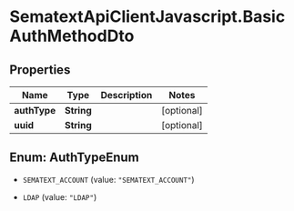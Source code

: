 # SematextApiClientJavascript.BasicAuthMethodDto

## Properties
Name | Type | Description | Notes
------------ | ------------- | ------------- | -------------
**authType** | **String** |  | [optional] 
**uuid** | **String** |  | [optional] 


<a name="AuthTypeEnum"></a>
## Enum: AuthTypeEnum


* `SEMATEXT_ACCOUNT` (value: `"SEMATEXT_ACCOUNT"`)

* `LDAP` (value: `"LDAP"`)




